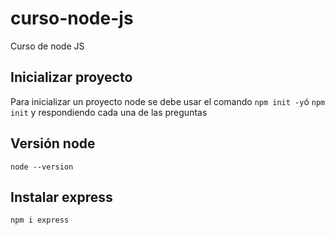 # curso-node-js
Curso de node JS

## Inicializar proyecto

Para inicializar un proyecto node se debe usar el comando `npm init -y`ó `npm init` y respondiendo cada una de las preguntas

## Versión node
`node --version`

## Instalar express
```
npm i express
